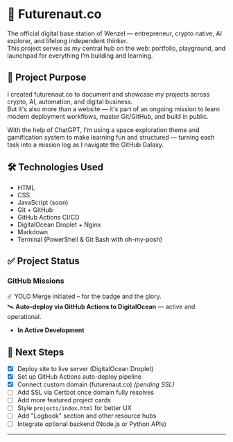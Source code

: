 # 🚀 Futurenaut.co

The official digital base station of Wenzel — entrepreneur, crypto native, AI explorer, and lifelong independent thinker.  
This project serves as my central hub on the web: portfolio, playground, and launchpad for everything I’m building and learning.

## 🌌 Project Purpose

I created futurenaut.co to document and showcase my projects across crypto, AI, automation, and digital business.  
But it's also more than a website — it's part of an ongoing mission to learn modern deployment workflows, master Git/GitHub, and build in public.

With the help of ChatGPT, I'm using a space exploration theme and gamification system to make learning fun and structured — turning each task into a mission log as I navigate the GitHub Galaxy.

## 🛠️ Technologies Used

- HTML
- CSS
- JavaScript (soon)
- Git + GitHub
- GitHub Actions CI/CD
- DigitalOcean Droplet + Nginx
- Markdown
- Terminal (PowerShell & Git Bash with oh-my-posh)

## ✅ Project Status

### GitHub Missions
☄️ YOLO Merge initiated – for the badge and the glory.  
🛰 **Auto-deploy via GitHub Actions to DigitalOcean** — active and operational.

- **In Active Development**

## 📍 Next Steps

- [X] Deploy site to live server (DigitalOcean Droplet)
- [X] Set up GitHub Actions auto-deploy pipeline
- [X] Connect custom domain (futurenaut.co) *(pending SSL)*
- [ ] Add SSL via Certbot once domain fully resolves
- [ ] Add more featured project cards
- [ ] Style `projects/index.html` for better UX
- [ ] Add "Logbook" section and other resource hubs
- [ ] Integrate optional backend (Node.js or Python APIs)

---
